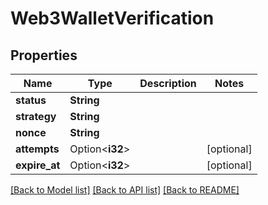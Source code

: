 # Web3WalletVerification

## Properties

Name | Type | Description | Notes
------------ | ------------- | ------------- | -------------
**status** | **String** |  | 
**strategy** | **String** |  | 
**nonce** | **String** |  | 
**attempts** | Option<**i32**> |  | [optional]
**expire_at** | Option<**i32**> |  | [optional]

[[Back to Model list]](../README.md#documentation-for-models) [[Back to API list]](../README.md#documentation-for-api-endpoints) [[Back to README]](../README.md)


